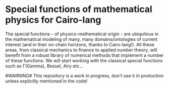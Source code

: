 # Special functions of mathematical physics for Cairo-lang

The special functions - of physico-mathematical origin - are ubiquitous in the mathematical modeling of many, many domains/ontologies of current interest (and in their on-chain horizons, thanks to Cairo-lang!). All these areas, from classical mechanics to finance to applied number theory, will benefit from a robust library of numerical methods that implement a number of these functions.
We will start working with the classical special functions such as Γ(Gamma), Bessel, Airy etc...

#WARNING# This repository is a work in progress, don't use it in production unless explicitly mentioned in the code!
